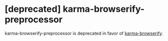 [deprecated] karma-browserify-preprocessor
================

karma-browserify-preprocessor is deprecated in favor of [karma-browserify](https://github.com/Nikku/karma-browserify). 
